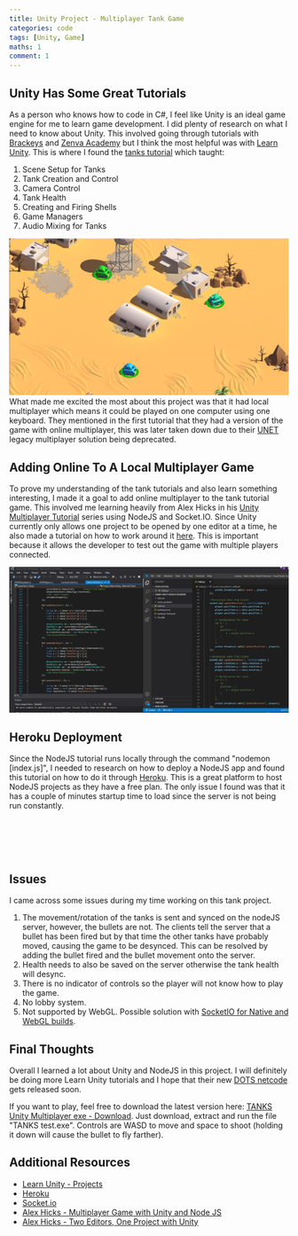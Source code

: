 ```yaml
---
title: Unity Project - Multiplayer Tank Game
categories: code
tags: [Unity, Game]
maths: 1
comment: 1
---
```


## Unity Has Some Great Tutorials

As a person who knows how to code in C#, I feel like Unity is an ideal game engine for me to learn game development. I did plenty of research on what I need to know about Unity. This involved going through tutorials with <a href="https://www.youtube.com/user/Brackeys" target="_blank">Brackeys</a> and <a href="https://academy.zenva.com/" target="_blank">Zenva Academy</a> but I think the most helpful was with <a href="https://learn.unity.com/" target="_blank">Learn Unity</a>. This is where I found the <a href="https://learn.unity.com/project/tanks-tutorial?uv=5.x" target="_blank">tanks tutorial</a> which taught:

1. Scene Setup for Tanks
2. Tank Creation and Control
3. Camera Control
4. Tank Health
5. Creating and Firing Shells
6. Game Managers
7. Audio Mixing for Tanks

<img src="/images/posts/tanks/unityeditor.jpg" class="inline_img_right z-depth-5"/>
What made me excited the most about this project was that it had local multiplayer which means it could be played on one computer using one keyboard. They mentioned in the first tutorial that they had a version of the game with online multiplayer, this was later taken down due to their <a href="https://support.unity3d.com/hc/en-us/articles/360001252086-UNet-Deprecation-FAQ" target="_blank">UNET</a> legacy multiplayer solution being deprecated. 

## Adding Online To A Local Multiplayer Game

To prove my understanding of the tank tutorials and also learn something interesting, I made it a goal to add online multiplayer to the tank tutorial game. This involved me learning heavily from Alex Hicks in his <a href="https://youtu.be/J0udhTJwR88" target="_blank">Unity Multiplayer Tutorial</a> series using NodeJS and Socket.IO. Since Unity currently only allows one project to be opened by one editor at a time, he also made a tutorial on how to work around it <a href="https://youtu.be/w7Wvt5cf_-o" target="_blank">here</a>. This is important because it allows the developer to test out the game with multiple players connected. 

<img src="/images/posts/tanks/clientserver.jpg" class="inline_img_left z-depth-5"/>

## Heroku Deployment

Since the NodeJS tutorial runs locally through the command "nodemon [index.js]", I needed to research on how to deploy a NodeJS app and found this tutorial on how to do it through <a href="https://youtu.be/MxfxiR8TVNU" target="_blank">Heroku</a>. This is a great platform to host NodeJS projects as they have a free plan. The only issue I found was that it has a couple of minutes startup time to load since the server is not being run constantly.

<br>
<br>
<br>
<br>

## Issues

I came across some issues during my time working on this tank project.

1. The movement/rotation of the tanks is sent and synced on the nodeJS server, however, the bullets are not. The clients tell the server that a bullet has been fired but by that time the other tanks have probably moved, causing the game to be desynced. This can be resolved by adding the bullet fired and the bullet movement onto the server.
2. Health needs to also be saved on the server otherwise the tank health will desync.
3. There is no indicator of controls so the player will not know how to play the game.
4. No lobby system.
5. Not supported by WebGL. Possible solution with <a href="https://assetstore.unity.com/packages/tools/network/socketio-for-native-and-webgl-builds-76508" target="_blank">SocketIO for Native and WebGL builds</a>.

## Final Thoughts

Overall I learned a lot about Unity and NodeJS in this project. I will definitely be doing more Learn Unity tutorials and I hope that their new <a href="https://unity.com/dots?utm_source=youtube&utm_medium=website&utm_campaign=event_global_generalpromo_2019-09-26_unite-copenhagen-dots-sample&utm_content=video" target="_blank">DOTS netcode</a> gets released soon.

If you want to play, feel free to download the latest version here: <a href="https://drive.google.com/file/d/13Xxu5t0NsqA7gi9lCOV6I7zrOQEXnGCs/view?usp=sharing" target="_blank">TANKS Unity Multiplayer exe - Download</a>. Just download, extract and run the file "TANKS test.exe". Controls are WASD to move and space to shoot (holding it down will cause the bullet to fly farther).

## Additional Resources

* <a href="https://learn.unity.com/projects" target="_blank">Learn Unity - Projects</a>
* <a href="https://www.heroku.com/" target="_blank">Heroku</a> 
* <a href="https://socket.io/" target="_blank">Socket.io</a>
* <a href="https://youtu.be/J0udhTJwR88" target="_blank">Alex Hicks - Multiplayer Game with Unity and Node JS</a>
* <a href="https://youtu.be/w7Wvt5cf_-o" target="_blank">Alex Hicks - Two Editors, One Project with Unity</a>